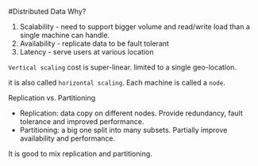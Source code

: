 #Distributed Data
Why?

1. Scalability - need to support bigger volume and read/write load than a single machine can handle.
2. Availability - replicate data to be fault tolerant
3. Latency - serve users at various location

``Vertical scaling`` cost is super-linear. limited to a single geo-location.

it is also called ``horizontal scaling``. Each machine is called a ``node``.

Replication vs. Partitioning
* Replication: data copy on different nodes. Provide redundancy, fault tolerance and improved performance.
* Partitioning: a big one split into many subsets. Partially improve availability and performance.

It is good to mix replication and partitioning.
